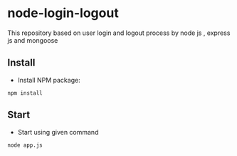 # node-login-logout
This repository based on user login and logout process by node js , express js and mongoose

## Install

 - Install NPM package:

```shell
npm install
```

## Start

- Start using given command

```shell
node app.js
```
